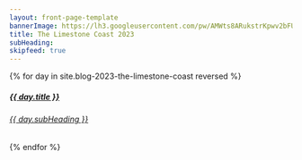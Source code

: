 ```yaml
---
layout: front-page-template
bannerImage: https://lh3.googleusercontent.com/pw/AMWts8ARukstrKpwv2bFUuIWL1j0DHB-fGBCXu_fwdStzTM6lgD1fgqhg1TdZmqIZrlls-YNEhL66QqVmQU--wRZ4X5N66CRD9EV7bTQ_MecZUPd3lQU_9Ck=w2400
title: The Limestone Coast 2023
subHeading: 
skipfeed: true
---
```


<div class="text-uppercase adventure-list experience">
  {% for day in site.blog-2023-the-limestone-coast reversed %}
    <div class="col-md-6 col-sm-6 animated fadeInUp" data-wow-delay="0.1s" data-wow-duration="1s">
      <a href="{{day.url | prepend: site.baseurl}}">
        <img src="{{ day.bannerImage }}"  alt="" class="img-responsive">
        <div class="overlay-lnk text-uppercase text-center">
          <i class="icon icon-streetsign"></i>
          <h5>{{ day.title }}</h5>
          <h6>{{ day.subHeading }}</h6>
        </div>
      </a>
    </div>
  {% endfor %}
</div>
